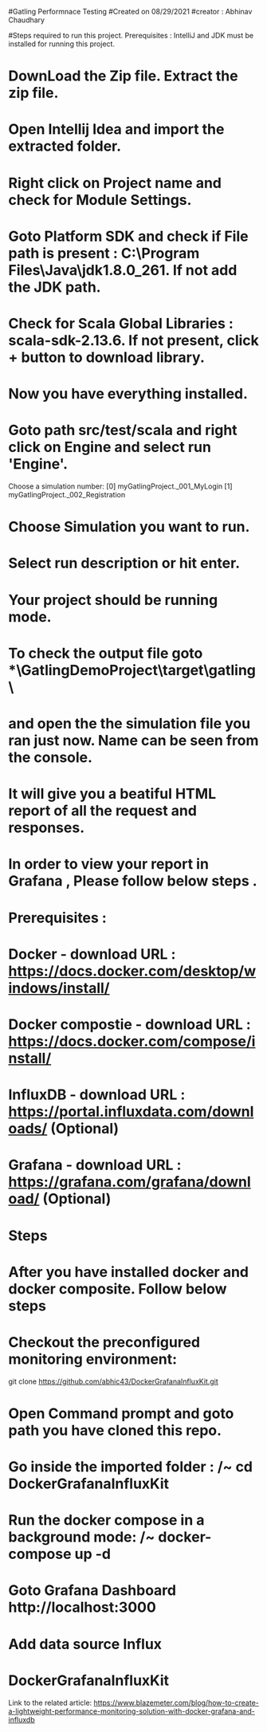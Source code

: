 #Gatling Performnace Testing
#Created on 08/29/2021
#creator : Abhinav Chaudhary 

#Steps required to run this project.
Prerequisites :  IntelliJ and JDK must be installed for running this project.

# DownLoad the Zip file. Extract the zip file.
# Open Intellij Idea and import the extracted folder.
# Right click on Project name and check for Module Settings.
# Goto Platform SDK and check if File path is present : C:\Program Files\Java\jdk1.8.0_261.  If not add the JDK path.
# Check for Scala Global Libraries : scala-sdk-2.13.6. If not present, click + button to download library.
# Now you have everything installed. 
# Goto path src/test/scala and right click on Engine and select run 'Engine'.
Choose a simulation number:
     [0] myGatlingProject._001_MyLogin
     [1] myGatlingProject._002_Registration
# Choose Simulation you want to run.
# Select run description or hit enter.
# Your project should be running mode.
# To check the output file goto *\GatlingDemoProject\target\gatling\ 
# and open the the simulation file you ran just now. Name can be seen from the console.
# It will give you a beatiful HTML report of all the request and responses.



# In order to view your report in Grafana , Please follow below steps .
# Prerequisites :
# Docker                           - download URL : https://docs.docker.com/desktop/windows/install/
# Docker compostie                 - download URL : https://docs.docker.com/compose/install/
# InfluxDB                         - download URL : https://portal.influxdata.com/downloads/ (Optional)
# Grafana                          - download URL : https://grafana.com/grafana/download/    (Optional)

# Steps 
# After you have installed docker and docker composite. Follow below steps
# Checkout the preconfigured monitoring environment:
  git clone https://github.com/abhic43/DockerGrafanaInfluxKit.git
# Open Command prompt and goto path you have cloned this repo.
# Go inside the imported folder : /~ cd DockerGrafanaInfluxKit
# Run the docker compose in a background mode: /~ docker-compose up -d
# Goto Grafana Dashboard http://localhost:3000
# Add data source Influx


# DockerGrafanaInfluxKit
Link to the related article: 
https://www.blazemeter.com/blog/how-to-create-a-lightweight-performance-monitoring-solution-with-docker-grafana-and-influxdb
